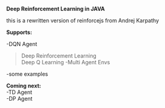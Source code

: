 **Deep Reinforcement Learning in JAVA**

this is a rewritten version of reinforcejs from Andrej Karpathy

**Supports:**

-DQN Agent<br>
>Deep Reinforcement Learning<br>
>Deep Q Learning
-Multi Agent Envs

-some examples

**Coming next:**<br>
-TD Agent<br>
-DP Agent
